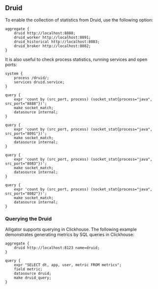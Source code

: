 ## Druid

To enable the collection of statistics from Druid, use the following option:
```
aggregate {
    druid http://localhost:8888;
    druid_worker http://localhost:8091;
    druid_historical http://localhost:8083;
    druid_broker http://localhost:8082;
}
```

It is also useful to check process statistics, running services and open ports:
```
system {
    process /druid/;
    services druid.service;
}

query {
	expr 'count by (src_port, process) (socket_stat{process="java", src_port="8888"})';
	make socket_match;
	datasource internal;
}

query {
	expr 'count by (src_port, process) (socket_stat{process="java", src_port="8091"})';
	make socket_match;
	datasource internal;
}

query {
	expr 'count by (src_port, process) (socket_stat{process="java", src_port="8083"})';
	make socket_match;
	datasource internal;
}

query {
	expr 'count by (src_port, process) (socket_stat{process="java", src_port="8082"})';
	make socket_match;
	datasource internal;
}

```

### Querying the Druid

Alligator supports querying in Clickhouse. The following example demonstrates generating metrics by SQL queries in Clickhouse:
```
aggregate {
    druid http://localhost:8123 name=druid;
}

query {
    expr "SELECT dt, app, user, metric FROM metrics";
    field metric;
    datasource druid;
    make druid_query;
}
```
